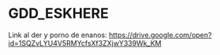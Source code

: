 # GDD_ESKHERE

Link al der y porno de enanos: https://drive.google.com/open?id=1SQZvLYU4V5RMYcfsXf3ZXjwY339Wk_KM

